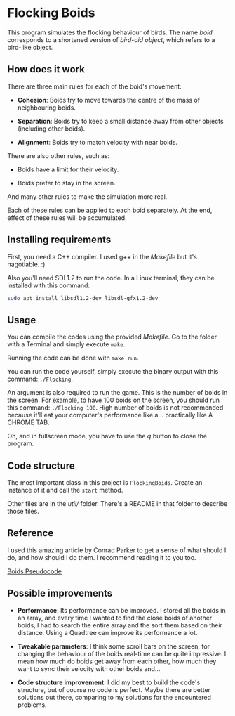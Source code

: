 
# Flocking Boids

This program simulates the flocking behaviour of birds. The name *boid* corresponds to a shortened version of *bird-oid object*, which refers to a bird-like object.

## How does it work

There are three main rules for each of the boid's movement:

- **Cohesion**: Boids try to move towards the centre of the mass of neighbouring boids.

- **Separation**: Boids try to keep a small distance away from other objects (including other boids).

- **Alignment**: Boids try to match velocity with near boids.

There are also other rules, such as:

- Boids have a limit for their velocity.

- Boids prefer to stay in the screen.

And many other rules to make the simulation more real.

Each of these rules can be applied to each boid separately. At the end, effect of these rules will be accumulated.

## Installing requirements

First, you need a C++ compiler. I used g++ in the *Makefile* but it's nagotiable. :)

Also you'll need SDL1.2 to run the code. In a Linux terminal, they can be installed with this command:

```bash
sudo apt install libsdl1.2-dev libsdl-gfx1.2-dev
```

## Usage

You can compile the codes using the provided *Makefile*. Go to the folder with a Terminal and simply execute ```make```.

Running the code can be done with ```make run```.

You can run the code yourself, simply execute the binary output with this command: ```./Flocking```.

An argument is also required to run the game. This is the number of boids in the screen. For example, to have 100 boids on the screen, you should run this command: ```./Flocking 100```. High number of boids is not recommended because it'll eat your computer's performance like a... practically like A CHROME TAB.

Oh, and in fullscreen mode, you have to use the *q* button to close the program.

## Code structure

The most important class in this project is ```FlockingBoids```. Create an instance of it and call the ```start``` method.

Other files are in the *util/* folder. There's a README in that folder to describe those files.

## Reference

I used this amazing article by Conrad Parker to get a sense of what should I do, and how should I do them. I recommend reading it to you too.

[Boids Pseudocode](http://www.kfish.org/boids/pseudocode.html)

## Possible improvements

- **Performance**: Its performance can be improved. I stored all the boids in an array, and every time I wanted to find the close boids of another boids, I had to search the entire array and the sort them based on their distance. Using a Quadtree can improve its performance a lot.

- **Tweakable parameters**: I think some scroll bars on the screen, for changing the behaviour of the boids real-time can be quite impressive. I mean how much do boids get away from each other, how much they want to sync their velocity with other boids and...

- **Code structure improvement**: I did my best to build the code's structure, but of course no code is perfect. Maybe there are better solutions out there, comparing to my solutions for the encountered problems.
